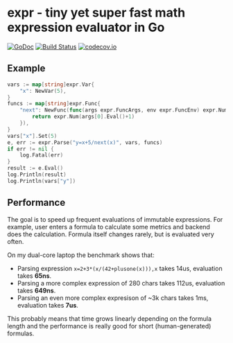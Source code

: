 # expr - tiny yet super fast math expression evaluator in Go

[![GoDoc](https://godoc.org/github.com/naivesound/expr-go?status.svg)](https://godoc.org/github.com/naivesound/expr-go)
[![Build Status](https://travis-ci.org/naivesound/expr-go.svg?branch=master)](https://travis-ci.org/naivesound/expr-go)
[![codecov.io](https://codecov.io/github/naivesound/expr-go/coverage.svg?branch=master)](https://codecov.io/github/naivesound/expr-go?branch=master)

## Example

```go
vars := map[string]expr.Var{
	"x": NewVar(5),
}
funcs := map[string]expr.Func{
	"next": NewFunc(func(args expr.FuncArgs, env expr.FuncEnv) expr.Num {
		return expr.Num(args[0].Eval()+1)
	}),
}
vars["x"].Set(5)
e, err := expr.Parse("y=x+5/next(x)", vars, funcs)
if err != nil {
	log.Fatal(err)
}
result := e.Eval()
log.Println(result)
log.Println(vars["y"])
```

## Performance

The goal is to speed up frequent evaluations of immutable expressions.
For example, user enters a formula to calculate some metrics and backend does
the calculation. Formula itself changes rarely, but is evaluated very often.

On my dual-core laptop the benchmark shows that:

- Parsing expression `x=2+3*(x/(42+plusone(x))),x` takes 14us, evaluation takes **65ns**.
- Parsing a more complex expression of 280 chars takes 112us, evaluation takes **649ns**.
- Parsing an even more complex expresison of ~3k chars takes 1ms, evaluation takes **7us**.

This probably means that time grows linearly depending on the formula length
and the performance is really good for short (human-generated) formulas.
